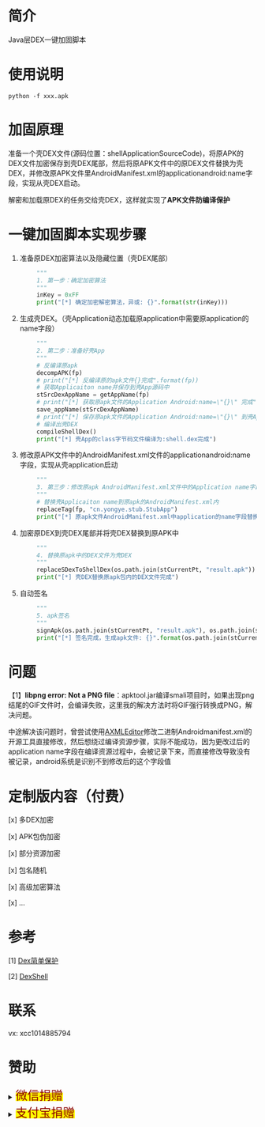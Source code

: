 # 简介

Java层DEX一键加固脚本

# 使用说明

```shell
python -f xxx.apk
```

# 加固原理

准备一个壳DEX文件(源码位置：shellApplicationSourceCode)，将原APK的DEX文件加密保存到壳DEX尾部，然后将原APK文件中的原DEX文件替换为壳DEX，并修改原APK文件里AndroidManifest.xml的applicationandroid:name字段，实现从壳DEX启动。

解密和加载原DEX的任务交给壳DEX，这样就实现了**APK文件防编译保护**

# 一键加固脚本实现步骤

1. 准备原DEX加密算法以及隐藏位置（壳DEX尾部）

```python
        """
        1. 第一步：确定加密算法
        """
        inKey = 0xFF
        print("[*] 确定加密解密算法，异或: {}".format(str(inKey)))
```

2. 生成壳DEX。（壳Application动态加载原application中需要原application的name字段）

```python
        """
        2. 第二步：准备好壳App
        """
        # 反编译原apk
        decompAPK(fp)
        # print("[*] 反编译原的apk文件{}完成".format(fp))
        # 获取Applicaiton name并保存到壳App源码中
        stSrcDexAppName = getAppName(fp)
        # print("[*] 获取原apk文件的Application Android:name=\"{}\" 完成".format(stSrcDexAppName))
        save_appName(stSrcDexAppName)
        # print("[*] 保存原apk文件的Application Android:name=\"{}\" 到壳App源码的配置文件完成".format(stSrcDexAppName))
        # 编译出壳DEX
        compileShellDex()
        print("[*] 壳App的class字节码文件编译为:shell.dex完成")
```

3. 修改原APK文件中的AndroidManifest.xml文件的applicationandroid:name字段，实现从壳application启动

```python
		"""
        3. 第三步：修改原apk AndroidManifest.xml文件中的Application name字段为壳的Application name字段
        """
        # 替换壳Applicaiton name到原apk的AndroidManifest.xml内
        replaceTag(fp, "cn.yongye.stub.StubApp")
        print("[*] 原apk文件AndroidManifest.xml中application的name字段替换为壳application name字段完成")
```

4. 加密原DEX到壳DEX尾部并将壳DEX替换到原APK中

```python
		"""
        4. 替换原apk中的DEX文件为壳DEX
        """
        replaceSDexToShellDex(os.path.join(stCurrentPt, "result.apk"))
        print("[*] 壳DEX替换原apk包内的DEX文件完成")
```

5. 自动签名

```python
		"""
        5. apk签名
        """
        signApk(os.path.join(stCurrentPt, "result.apk"), os.path.join(stCurrentPt, "demo.keystore"))
        print("[*] 签名完成，生成apk文件: {}".format(os.path.join(stCurrentPt, "result.apk")))
```

# 问题

【1】**libpng error: Not a PNG file**：apktool.jar编译smali项目时，如果出现png结尾的GIF文件时，会编译失败，这里我的解决方法时将GIF强行转换成PNG，解决问题。

中途解决该问题时，曾尝试使用[AXMLEditor](https://github.com/fourbrother/AXMLEditor)修改二进制Androidmanifest.xml的开源工具直接修改，然后想绕过编译资源步骤，实际不能成功，因为更改过后的application name字段在编译资源过程中，会被记录下来，而直接修改导致没有被记录，android系统是识别不到修改后的这个字段值

# 定制版内容（付费）

[x] 多DEX加密

[x] APK包伪加密

[x] 部分资源加密

[x] 包名随机

[x] 高级加密算法

[x] ...


# 参考

[1] [Dex简单保护](https://xz.aliyun.com/t/5789)

[2] [ DexShell](https://github.com/Herrrb/DexShell)

# 联系

vx: xcc1014885794

# 赞助

<details>
<summary>
	<mark><font size=5 color=darkred>微信捐赠</font></mark>
</summary>
<img src="https://github.com/yongyecc/apksheller/blob/master/images/wx.jpg"/>
</details>

<details>
<summary>
	<mark><font size=5 color=darkred>支付宝捐赠</font></mark>
</summary>
<img src="https://github.com/yongyecc/apksheller/blob/master/images/zfb.jpg"/>
</details>


